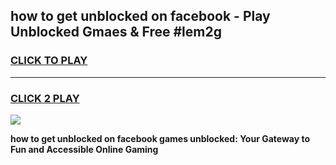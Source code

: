 
## how to get unblocked on facebook - Play Unblocked Gmaes & Free #lem2g
<h3>
<a href="https://news.freeplayer.one?title=how_to_get_unblocked_on_facebook&ref=27F">CLICK TO PLAY</a></h3>
<hr>

<h3>
<a href="https://news.freeplayer.one?title=how_to_get_unblocked_on_facebook&ref=27F">CLICK 2 PLAY</a>
  
</h3>

<a href="https://news.freeplayer.one?title=how_to_get_unblocked_on_facebook&ref=27F/"><img src="https://clearcache.store/games.png"></a>


**how to get unblocked on facebook games unblocked: Your Gateway to Fun and Accessible Online Gaming**
